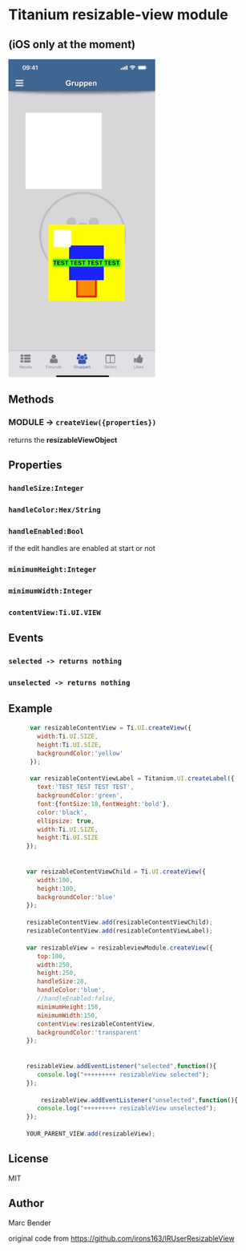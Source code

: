 # Titanium resizable-view module 
## (iOS only at the moment)



<img src="./demo-ios.gif" width="293" height="634" alt="ios-demo" />




## Methods

### MODULE  -> `createView({properties}) `
returns the **resizableViewObject**

## Properties

### `handleSize:Integer `

### `handleColor:Hex/String`

### `handleEnabled:Bool`
if the edit handles are enabled at start or not

### `minimumHeight:Integer`

### `minimumWidth:Integer`

### `contentView:Ti.UI.VIEW`




## Events
### `selected -> returns nothing`

### `unselected -> returns nothing`



## Example

```js
	  var resizableContentView = Ti.UI.createView({
		width:Ti.UI.SIZE,
		height:Ti.UI.SIZE,
		backgroundColor:'yellow'
	  });

	  var resizableContentViewLabel = Titanium.UI.createLabel({
		text:'TEST TEST TEST TEST',
		backgroundColor:'green',
		font:{fontSize:18,fontWeight:'bold'},
		color:'black',
		ellipsize: true,
		width:Ti.UI.SIZE,
		height:Ti.UI.SIZE
	 });


	 var resizableContentViewChild = Ti.UI.createView({
		width:100,
		height:100,
		backgroundColor:'blue'
	 });

	 resizableContentView.add(resizableContentViewChild);
	 resizableContentView.add(resizableContentViewLabel);

	 var resizableView = resizableviewModule.createView({
	  	top:100,
		width:250,
		height:250,
		handleSize:20,
		handleColor:'blue',
		//handleEnabled:false,
		minimumHeight:150,
		minimumWidth:150,
		contentView:resizableContentView,
		backgroundColor:'transparent'
	 });


	 resizableView.addEventListener("selected",function(){
	 	console.log("+++++++++ resizableView selected");
	 });

         resizableView.addEventListener("unselected",function(){
	 	console.log("+++++++++ resizableView unselected");
	 });

	 YOUR_PARENT_VIEW.add(resizableView);

```

## License

MIT

## Author

Marc Bender

original code from https://github.com/irons163/IRUserResizableView
